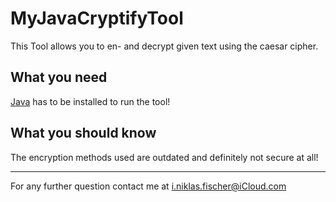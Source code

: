 # MyJavaCryptifyTool

This Tool allows you to en- and decrypt given text using the caesar cipher.

## What you need

[Java](https://www.java.com/de/download/) has to be installed to run the tool!

## What you should know

The encryption methods used are outdated and definitely not secure at all!

---

For any further question contact me at [i.niklas.fischer@iCloud.com](mailto:i.niklas.fischer@iCloud.com)
